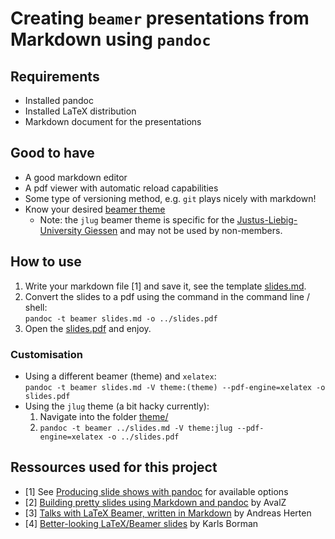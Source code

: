 # Creating `beamer` presentations from Markdown using `pandoc`

## Requirements

* Installed pandoc
* Installed LaTeX distribution
* Markdown document for the presentations

## Good to have 

* A good markdown editor
* A pdf viewer with automatic reload capabilities
* Some type of versioning method, e.g. `git` plays nicely with markdown!
* Know your desired [beamer theme](https://hartwork.org/beamer-theme-matrix/)
    - Note: the `jlug` beamer theme is specific for the [Justus-Liebig-University Giessen](http://www.uni-giessen.de/index.html) and may not be used by non-members.

## How to use

1. Write your markdown file [1] and save it, see the template [slides.md](./slides.md).
2. Convert the slides to a pdf using the command in the command line / shell:\
    ``` pandoc -t beamer slides.md -o ../slides.pdf ```
3. Open the [slides.pdf](./slides.pdf) and enjoy.

### Customisation

* Using a different beamer (theme) and `xelatex`:\
    ``` pandoc -t beamer slides.md -V theme:(theme) --pdf-engine=xelatex -o slides.pdf ```
* Using the `jlug` theme (a bit hacky currently):
    1. Navigate into the folder [theme/](./theme/)
    2. ``` pandoc -t beamer ../slides.md -V theme:jlug --pdf-engine=xelatex -o ../slides.pdf ```

## Ressources used for this project

* [1] See [Producing slide shows with pandoc](http://pandoc.org/MANUAL.html#producing-slide-shows-with-pandoc) for available options
* [2] [Building pretty slides using Markdown and pandoc](https://avalz.it/2017/02/01/build-pretty-slides/)  by AvalZ 
* [3] [Talks with LaTeX Beamer, written in Markdown](https://nval.andreasherten.de/2016/01/26/latex-beamer-with-markdown.html) by Andreas Herten
* [4] [Better-looking LaTeX/Beamer slides](https://kbroman.wordpress.com/2013/10/07/better-looking-latexbeamer-slides/) by Karls Borman